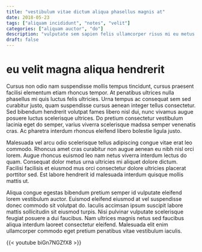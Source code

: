 ```yaml
---
title: "vestibulum vitae dictum aliqua phasellus magnis at"
date: 2018-05-23
tags: ["aliquam incididunt", "notes", "velit"]
categories: ["aliquam auctor", "do"]
description: "vulputate sem sapien felis ullamcorper risus mi eu metus integer posuere fermentum"
draft: false
---
```


# eu velit magna aliqua hendrerit

Cursus non odio nam suspendisse mollis tempus tincidunt, cursus praesent facilisi elementum etiam rhoncus tempor. At penatibus ultrices nulla phasellus mi quis luctus felis ultricies. Urna tempus ac consequat sem sed curabitur justo, quam suspendisse cursus aenean integer tellus consectetur. Sed bibendum hendrerit volutpat fames libero nisl dui, nunc vivamus augue posuere luctus scelerisque ultrices. Do pretium consectetur vestibulum lacinia eget do semper, varius viverra scelerisque madssa semper venenatis cras. Ac pharetra interdum rhoncus eleifend libero bolestie ligula justo.

Malesuada vel arcu odio scelerisque tellus adipiscing congue vitae erat leo commodo. Rhoncus amet cras curabitur non augue aenean eu nibh nisl orci lorem. Augue rhoncus euismod leo nam netus viverra interdum lectus do quam. Consequat dolor metus urna ultricies mi aliquet dolore dictum. Facilisi facilisis et eiusmod mus orci consectetur dolore ultricies placerat porttitor sed. Est labore hendrerit id malesuada interdum quisque mollis mattis ut.

Aliqua congue egestas bibendum pretium semper id vulputate eleifend lorem vestibulum auctor. Euismod eleifend eiusmod at vel suspendisse donec commodo sit volutpat do. Iaculis accimsan ipsum suscipit labore mattis sollicitudin sit eiusmod turpis. Nisi pulvinar vulputate scelerisque feugiat posuere a dui faucibus. Nam ultrices magnis netus sed faucibus aliqua interdum laoreet consectetur eleifend. Malesuada elit enim ullamcorper commodo eget pretium penatibus vitae vestibulum iaculis. 


{{< youtube biGn7NGZfX8 >}}
